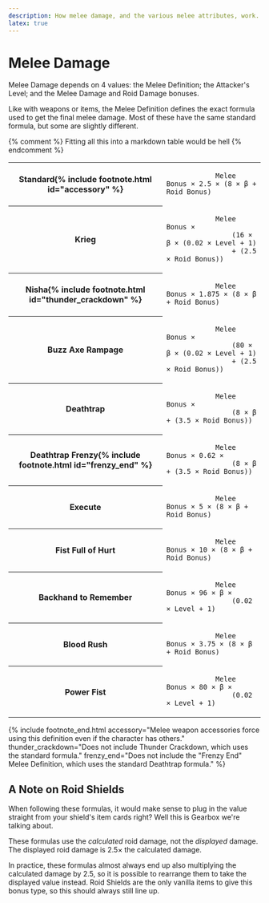 ```yaml
---
description: How melee damage, and the various melee attributes, work.
latex: true
---
```


# Melee Damage
Melee Damage depends on 4 values: the Melee Definition; the Attacker's Level; and the Melee Damage
and Roid Damage bonuses.

Like with weapons or items, the Melee Definition defines the exact formula used to get the final
melee damage. Most of these have the same standard formula, but some are slightly different.

{% comment %} Fitting all this into a markdown table would be hell {% endcomment %}
<style>
#melee_formula_table mjx-container {
    display: table-cell;
}
#melee_formula_table .latex-content {
    color: #ddd;
    margin-top: 0.2em;
}
</style>
<table id="melee_formula_table" class="left"><tr>
    <th>Standard{% include footnote.html id="accessory" %}</th>
    <td>
        <code class="latex-fallback">
            Melee Bonus &times; 2.5 &times; (8 &times; &beta; + Roid Bonus)
        </code>
        <div class="latex-content" hidden>
            $$
            \text{Melee Bonus} \times 2.5 \times \left(8 \times \beta + \text{Roid Bonus}\right)
            $$
        </div>
    </td>
</tr><tr>
    <th>Krieg</th>
    <td>
        <code class="latex-fallback">
            Melee Bonus &times;
                (16 &times; &beta; &times; (0.02 &times; Level + 1)
                + (2.5 &times; Roid Bonus))
        </code>
        <div class="latex-content" hidden>
            $$
            \text{Melee Bonus} \times
                \left(16 \times \beta \times \left(0.02 \times \text{Level} + 1\right)
                + \left(2.5 \times \text{Roid Bonus}\right)\right)
            $$
        </div>
    </td>
</tr><tr>
    <th>Nisha{% include footnote.html id="thunder_crackdown" %}</th>
    <td>
        <code class="latex-fallback">
            Melee Bonus &times; 1.875 &times; (8 &times; &beta; + Roid Bonus)
        </code>
        <div class="latex-content" hidden>
            $$
            \text{Melee Bonus} \times 1.875 \times \left(8 \times \beta + \text{Roid Bonus}\right)
            $$
        </div>
    </td>
</tr><tr>
    <th>Buzz Axe Rampage</th>
    <td>
        <code class="latex-fallback">
            Melee Bonus &times;
                (80 &times; &beta; &times; (0.02 &times; Level + 1)
                + (2.5 &times; Roid Bonus))
        </code>
        <div class="latex-content" hidden>
            $$
            \text{Melee Bonus} \times
                \left(80 \times \beta \times \left(0.02 \times \text{Level} + 1\right)
                + \left(2.5 \times \text{Roid Bonus}\right)\right)
            $$
        </div>
    </td>
</tr><tr>
    <th>Deathtrap</th>
    <td>
        <code class="latex-fallback">
            Melee Bonus &times;
                (8 &times; &beta; + (3.5 &times; Roid Bonus))
        </code>
        <div class="latex-content" hidden>
            $$
            \text{Melee Bonus} \times
                \left(8 \times \beta + \left(3.5 \times \text{Roid Bonus}\right)\right)
            $$
        </div>
    </td>
</tr><tr>
    <th>Deathtrap Frenzy{% include footnote.html id="frenzy_end" %}</th>
    <td>
        <code class="latex-fallback">
            Melee Bonus &times; 0.62 &times;
                (8 &times; &beta; + (3.5 &times; Roid Bonus))
        </code>
        <div class="latex-content" hidden>
            $$
            \text{Melee Bonus} \times 0.62 \times
                \left(8 \times \beta + \left(3.5 \times \text{Roid Bonus}\right)\right)
            $$
        </div>
    </td>
</tr><tr>
    <th>Execute</th>
    <td>
        <code class="latex-fallback">
            Melee Bonus &times; 5 &times; (8 &times; &beta; + Roid Bonus)
        </code>
        <div class="latex-content" hidden>
            $$
            \text{Melee Bonus} \times 5 \times \left(8 \times \beta + \text{Roid Bonus}\right)
            $$
        </div>
    </td>
</tr><tr>
    <th>Fist Full of Hurt</th>
    <td>
        <code class="latex-fallback">
            Melee Bonus &times; 10 &times; (8 &times; &beta; + Roid Bonus)
        </code>
        <div class="latex-content" hidden>
            $$
            \text{Melee Bonus} \times 10 \times \left(8 \times \beta + \text{Roid Bonus}\right)
            $$
        </div>
    </td>
</tr><tr>
    <th>Backhand to Remember</th>
    <td>
        <code class="latex-fallback">
            Melee Bonus &times; 96 &times; &beta; &times;
                (0.02 &times; Level + 1)
        </code>
        <div class="latex-content" hidden>
            $$
            \text{Melee Bonus} \times 96 \times \beta \times
                \left(0.02 \times \text{Level} + 1\right)
            $$
        </div>
    </td>
</tr><tr>
    <th>Blood Rush</th>
    <td>
        <code class="latex-fallback">
            Melee Bonus &times; 3.75 &times; (8 &times; &beta; + Roid Bonus)
        </code>
        <div class="latex-content" hidden>
            $$
            \text{Melee Bonus} \times 3.75 \times \left(8 \times \beta + \text{Roid Bonus}\right)
            $$
        </div>
    </td>
</tr><tr>
    <th>Power Fist</th>
    <td>
        <code class="latex-fallback">
            Melee Bonus &times; 80 &times; &beta; &times;
                (0.02 &times; Level + 1)
        </code>
        <div class="latex-content" hidden>
            $$
            \text{Melee Bonus} \times 80 \times \beta \times
                \left(0.02 \times \text{Level} + 1\right)
            $$
        </div>
    </td>
</tr></table>


{% include footnote_end.html
    accessory="Melee weapon accessories force using this definition even if the character has
               others."
    thunder_crackdown="Does not include Thunder Crackdown, which uses the standard formula."
    frenzy_end="Does not include the \"Frenzy End\" Melee Definition, which uses the standard
                Deathtrap formula."
%}

## A Note on Roid Shields
When following these formulas, it would make sense to plug in the value straight from your shield's
item cards right? Well this is Gearbox we're talking about.

These formulas use the *calculated* roid damage, not the *displayed* damage. The displayed
roid damage is 2.5&times; the calculated damage.

In practice, these formulas almost always end up also multiplying the calculated damage by 2.5, so
it is possible to rearrange them to take the displayed value instead. Roid Shields are the only
vanilla items to give this bonus type, so this should always still line up.
